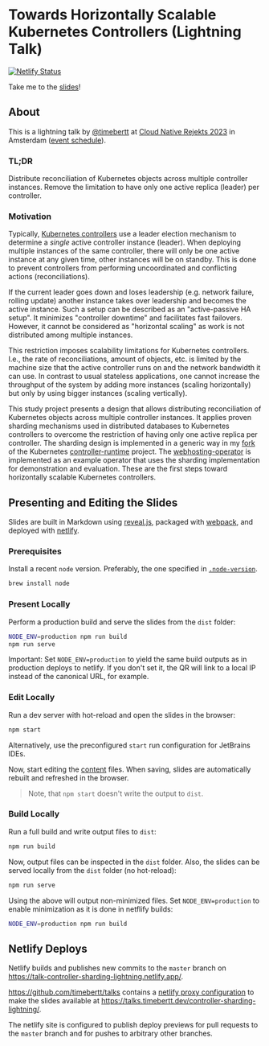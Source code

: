 # Towards Horizontally Scalable Kubernetes Controllers (Lightning Talk)

[![Netlify Status](https://api.netlify.com/api/v1/badges/e06fa269-6329-42d3-9f49-9356ee0cc204/deploy-status)](https://app.netlify.com/sites/talk-controller-sharding-lightning/deploys)

Take me to the [slides](https://talks.timebertt.dev/controller-sharding-lightning/)!

## About

This is a lightning talk by [@timebertt](https://github.com/timebertt) at [Cloud Native Rejekts 2023](https://cloud-native.rejekts.io/) in Amsterdam ([event schedule](https://cfp.cloud-native.rejekts.io/cloud-native-rejekts-eu-amsterdam-2023/schedule/)).

### TL;DR

Distribute reconciliation of Kubernetes objects across multiple controller instances.
Remove the limitation to have only one active replica (leader) per controller.

### Motivation

Typically, [Kubernetes controllers](https://kubernetes.io/docs/concepts/architecture/controller/) use a leader election mechanism to determine a *single* active controller instance (leader).
When deploying multiple instances of the same controller, there will only be one active instance at any given time, other instances will be on standby.
This is done to prevent controllers from performing uncoordinated and conflicting actions (reconciliations).

If the current leader goes down and loses leadership (e.g. network failure, rolling update) another instance takes over leadership and becomes the active instance.
Such a setup can be described as an "active-passive HA setup". It minimizes "controller downtime" and facilitates fast failovers.
However, it cannot be considered as "horizontal scaling" as work is not distributed among multiple instances.

This restriction imposes scalability limitations for Kubernetes controllers.
I.e., the rate of reconciliations, amount of objects, etc. is limited by the machine size that the active controller runs on and the network bandwidth it can use.
In contrast to usual stateless applications, one cannot increase the throughput of the system by adding more instances (scaling horizontally) but only by using bigger instances (scaling vertically).

This study project presents a design that allows distributing reconciliation of Kubernetes objects across multiple controller instances.
It applies proven sharding mechanisms used in distributed databases to Kubernetes controllers to overcome the restriction of having only one active replica per controller.
The sharding design is implemented in a generic way in my [fork](https://github.com/timebertt/controller-runtime/tree/sharding) of the Kubernetes [controller-runtime](https://github.com/kubernetes-sigs/controller-runtime) project.
The [webhosting-operator](#webhosting-operator) is implemented as an example operator that uses the sharding implementation for demonstration and evaluation.
These are the first steps toward horizontally scalable Kubernetes controllers.

## Presenting and Editing the Slides

Slides are built in Markdown using [reveal.js](https://revealjs.com/), packaged with [webpack](https://webpack.js.org/), and deployed with [netlify](https://www.netlify.com/).

### Prerequisites

Install a recent `node` version. Preferably, the one specified in [`.node-version`](./.node-version).

```bash
brew install node
```

### Present Locally

Perform a production build and serve the slides from the `dist` folder:

```bash
NODE_ENV=production npm run build
npm run serve
```

Important: Set `NODE_ENV=production` to yield the same build outputs as in production deploys to netlify.
If you don't set it, the QR will link to a local IP instead of the canonical URL, for example.

### Edit Locally

Run a dev server with hot-reload and open the slides in the browser:

```bash
npm start
```

Alternatively, use the preconfigured `start` run configuration for JetBrains IDEs.

Now, start editing the [content](./content) files.
When saving, slides are automatically rebuilt and refreshed in the browser.

> Note, that `npm start` doesn't write the output to `dist`.

### Build Locally

Run a full build and write output files to `dist`:

```bash
npm run build
```

Now, output files can be inspected in the `dist` folder.
Also, the slides can be served locally from the `dist` folder (no hot-reload):

```bash
npm run serve
```

Using the above will output non-minimized files.
Set `NODE_ENV=production` to enable minimization as it is done in netflify builds:

```bash
NODE_ENV=production npm run build
```

## Netlify Deploys

Netlify builds and publishes new commits to the `master` branch on https://talk-controller-sharding-lightning.netlify.app/.

https://github.com/timebertt/talks contains a [netlify proxy configuration](https://github.com/timebertt/talks/blob/master/netlify.toml) to make the slides available at https://talks.timebertt.dev/controller-sharding-lightning/.

The netlify site is configured to publish deploy previews for pull requests to the `master` branch and for pushes to arbitrary other branches.
